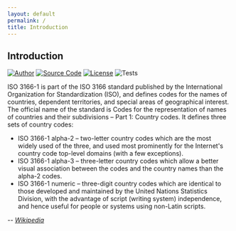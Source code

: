 ```yaml
---
layout: default
permalink: /
title: Introduction
---
```


## Introduction

[![Author](//img.shields.io/badge/author-@phpalcohol-blue.svg?style=flat-square)](https://twitter.com/phpalcohol)
[![Source Code](//img.shields.io/badge/source-thephpleague/iso3166-blue.svg?style=flat-square)](https://github.com/thephpleague/iso3166)
[![License](//img.shields.io/packagist/l/league/iso3166.svg?style=flat-square)](https://packagist.org/packages/league/iso3166)
![Tests](https://github.com/thephpleague/iso3166/workflows/Tests/badge.svg)

ISO 3166-1 is part of the ISO 3166 standard published by the International Organization for Standardization (ISO), and defines codes for the names of countries, dependent territories, and special areas of geographical interest. The official name of the standard is Codes for the representation of names of countries and their subdivisions – Part 1: Country codes. It defines three sets of country codes:

* ISO 3166-1 alpha-2 – two-letter country codes which are the most widely used of the three, and used most prominently for the Internet's country code top-level domains (with a few exceptions).
* ISO 3166-1 alpha-3 – three-letter country codes which allow a better visual association between the codes and the country names than the alpha-2 codes.
* ISO 3166-1 numeric – three-digit country codes which are identical to those developed and maintained by the United Nations Statistics Division, with the advantage of script (writing system) independence, and hence useful for people or systems using non-Latin scripts.

*-- [Wikipedia](https://en.wikipedia.org/wiki/ISO_3166-1)*

